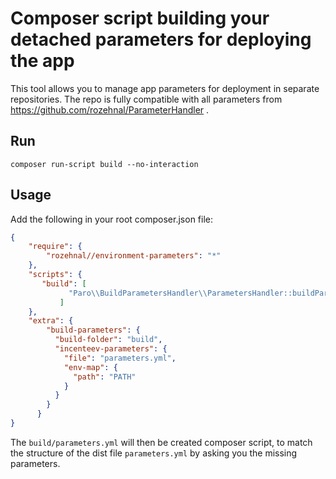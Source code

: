 # Composer script building your detached parameters for deploying the app

This tool allows you to manage app parameters for deployment in separate repositories. The repo is fully 
compatible with all parameters from https://github.com/rozehnal/ParameterHandler .

## Run
``composer run-script build --no-interaction``

## Usage

Add the following in your root composer.json file:

```json
{
    "require": {
        "rozehnal//environment-parameters": "*"
    },
    "scripts": {
       "build": [
             "Paro\\BuildParametersHandler\\ParametersHandler::buildParameters"
           ]
    },
    "extra": {
        "build-parameters": {
          "build-folder": "build",
          "incenteev-parameters": {
            "file": "parameters.yml",
            "env-map": {
              "path": "PATH"
            }
          }
        }
      }
}
```

The ``build/parameters.yml`` will then be created
composer script, to match the structure of the dist file ``parameters.yml``
by asking you the missing parameters.